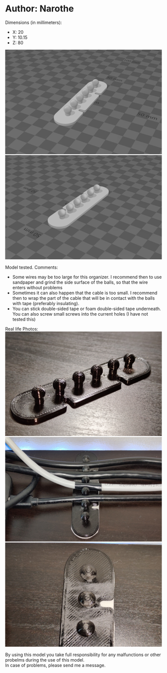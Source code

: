# Author: Narothe
Dimensions (in millimeters):
- X: 20
- Y: 10.15
- Z: 80

![Photo1](images/photo1.png)
![Photo2](images/photo2.png)

Model tested. Comments:
- Some wires may be too large for this organizer. I recommend then to use sandpaper and grind the side surface of the balls, so that the wire enters without problems
- Sometimes it can also happen that the cable is too small. I recommend then to wrap the part of the cable that will be in contact with the balls with tape (preferably insulating).
- You can stick double-sided tape or foam double-sided tape underneath. You can also screw small screws into the current holes (I have not tested this)

Real life Photos:
![Photo3](images/photo3.png)
![Photo4](images/photo4.png)
![Photo5](images/photo5.png)


By using this model you take full responsibility for any malfunctions or other probelms during the use of this model.<br>
In case of problems, please send me a message.